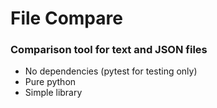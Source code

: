 # File Compare

### Comparison tool for text and JSON files

- No dependencies (pytest for testing only)
- Pure python
- Simple library

